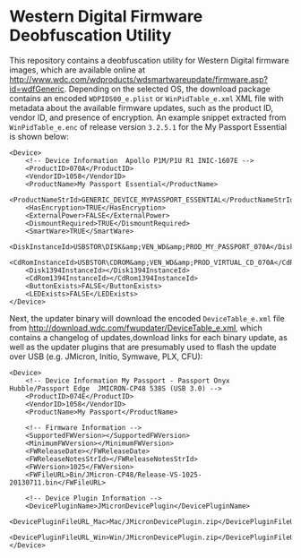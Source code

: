 # Western Digital Firmware Deobfuscation Utility

This repository contains a deobfuscation utility for Western Digital firmware images, which are available online at http://www.wdc.com/wdproducts/wdsmartwareupdate/firmware.asp?id=wdfGeneric. Depending on the selected OS, the download package contains an encoded
`WDPIDS00_e.plist` or `WinPidTable_e.xml` XML file with metadata about the available firmware updates, such as the product ID, vendor ID, and presence of encryption. An example snippet extracted from `WinPidTable_e.enc` of release version `3.2.5.1` for the My Passport Essential is shown below:

```
<Device>
    <!-- Device Information  Apollo P1M/P1U R1 INIC-1607E -->
    <ProductID>070A</ProductID>
    <VendorID>1058</VendorID>
    <ProductName>My Passport Essential</ProductName>
    <ProductNameStrId>GENERIC_DEVICE_MYPASSPORT_ESSENTIAL</ProductNameStrId>
    <HasEncryption>TRUE</HasEncryption>
    <ExternalPower>FALSE</ExternalPower>
    <DismountRequired>TRUE</DismountRequired>
    <SmartWare>TRUE</SmartWare>
    <DiskInstanceId>USBSTOR\DISK&amp;VEN_WD&amp;PROD_MY_PASSPORT_070A</DiskInstanceId>
    <CdRomInstanceId>USBSTOR\CDROM&amp;VEN_WD&amp;PROD_VIRTUAL_CD_070A</CdRomInstanceId>
    <Disk1394InstanceId></Disk1394InstanceId>
    <CdRom1394InstanceId></CdRom1394InstanceId>
    <ButtonExists>FALSE</ButtonExists>
    <LEDExists>FALSE</LEDExists>
</Device>
```

Next, the updater binary will download the encoded `DeviceTable_e.xml` file from http://download.wdc.com/fwupdater/DeviceTable_e.xml, which contains a changelog of updates,download links for each binary update, as well as the updater plugins that are presumably used to flash the update over USB (e.g. JMicron, Initio, Symwave, PLX, CFU):

```
<Device>
    <!-- Device Information My Passport - Passport Onyx Hubble/Passport Edge  JMICRON-CP48 538S (USB 3.0) -->
    <ProductID>074E</ProductID>
    <VendorID>1058</VendorID>
    <ProductName>My Passport</ProductName>

    <!-- Firmware Information -->
    <SupportedFWVersion></SupportedFWVersion>
    <MinimumFWVersion></MinimumFWVersion>
    <FWReleaseDate></FWReleaseDate>
    <FWReleaseNotesStrId></FWReleaseNotesStrId>
    <FWVersion>1025</FWVersion>
    <FWFileURL>Bin/JMicron-CP48/Release-VS-1025-20130711.bin</FWFileURL>

    <!-- Device Plugin Information -->
    <DevicePluginName>JMicronDevicePlugin</DevicePluginName>
    <DevicePluginFileURL_Mac>Mac/JMicronDevicePlugin.zip</DevicePluginFileURL_Mac>
    <DevicePluginFileURL_Win>Win/JMicronDevicePlugin.zip</DevicePluginFileURL_Win>
</Device>
```

